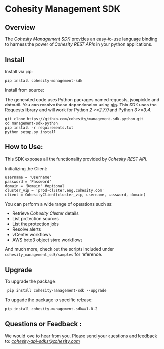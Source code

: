 Cohesity Management SDK
=================

## Overview

The *Cohesity Management SDK*  provides an easy-to-use language binding to
harness the power of *Cohesity REST APIs* in your python applications.


## Install

Install via pip:
```
pip install cohesity-management-sdk
```

Install from source:

The generated code uses Python packages named requests, jsonpickle and dateutil.
You can resolve these dependencies using [pip](https://pip.pypa.io/en/stable/).
This SDK uses the Requests library and will work for Python *2 >=2.7.9*
and Python *3 >=3.4*.
```
git clone https://github.com/cohesity/management-sdk-python.git
cd management-sdk-python
pip install -r requirements.txt
python setup.py install
```

## How to Use:
This SDK exposes all the functionality provided by *Cohesity REST API*.

Initializing the Client:
```
username = 'Username'
password = 'Password'
domain = 'Domain' #optional
cluster_vip = 'prod-cluster.eng.cohesity.com'
client = CohesityClient(cluster_vip, username, password, domain)
```

You can perform a wide range of operations such as:

* Retrieve *Cohesity Cluster* details
* List protection sources
* List the protection jobs
* Resolve alerts
* vCenter workflows
* AWS boto3 object store workflows

And much more, check out the scripts included under
`cohesity_management_sdk/samples` for reference.

## Upgrade

To upgrade the package:

```
 pip install cohesity-management-sdk --upgrade
```

To upgade the package to specific release:

```
pip install cohesity-management-sdk==1.0.2
```
## Questions or Feedback :

We would love to hear from you. Please send your questions and feedback to: *cohesity-api-sdks@cohesity.com*
